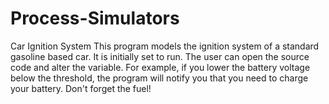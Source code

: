 # Process-Simulators

Car Ignition System
This program models the ignition system of a standard gasoline based car. It is initially set to run. The user can open the source code and alter the variable. For example, if you lower the battery voltage below the threshold, the program will notify you that you need to charge your battery. Don't forget the fuel!
